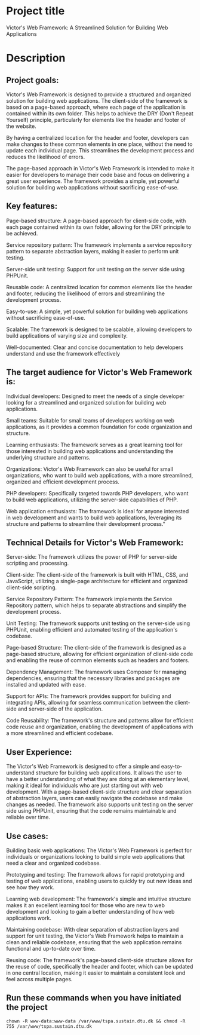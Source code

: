 # Project title
Victor's Web Framework: A Streamlined Solution for Building Web Applications

# Description

## Project goals: 
Victor's Web Framework is designed to provide a structured and organized solution for building web applications. The client-side of the framework is based on a page-based approach, where each page of the application is contained within its own folder. This helps to achieve the DRY (Don't Repeat Yourself) principle, particularly for elements like the header and footer of the website.

By having a centralized location for the header and footer, developers can make changes to these common elements in one place, without the need to update each individual page. This streamlines the development process and reduces the likelihood of errors.

The page-based approach in Victor's Web Framework is intended to make it easier for developers to manage their code base and focus on delivering a great user experience. The framework provides a simple, yet powerful solution for building web applications without sacrificing ease-of-use.


## Key features:
Page-based structure: A page-based approach for client-side code, with each page contained within its own folder, allowing for the DRY principle to be achieved.

Service repository pattern: The framework implements a service repository pattern to separate abstraction layers, making it easier to perform unit testing.

Server-side unit testing: Support for unit testing on the server side using PHPUnit.

Reusable code: A centralized location for common elements like the header and footer, reducing the likelihood of errors and streamlining the development process.

Easy-to-use: A simple, yet powerful solution for building web applications without sacrificing ease-of-use.

Scalable: The framework is designed to be scalable, allowing developers to build applications of varying size and complexity.

Well-documented: Clear and concise documentation to help developers understand and use the framework effectively


## The target audience for Victor's Web Framework is:

Individual developers: Designed to meet the needs of a single developer looking for a streamlined and organized solution for building web applications.

Small teams: Suitable for small teams of developers working on web applications, as it provides a common foundation for code organization and structure.

Learning enthusiasts: The framework serves as a great learning tool for those interested in building web applications and understanding the underlying structure and patterns.

Organizations: Victor's Web Framework can also be useful for small organizations, who want to build web applications, with a more streamlined, organized and efficient development process.

PHP developers: Specifically targeted towards PHP developers, who want to build web applications, utilizing the server-side capabilities of PHP.

Web application enthusiasts: The framework is ideal for anyone interested in web development and wants to build web applications, leveraging its structure and patterns to streamline their development process."




## Technical Details for Victor's Web Framework:

Server-side: The framework utilizes the power of PHP for server-side scripting and processing.

Client-side: The client-side of the framework is built with HTML, CSS, and JavaScript, utilizing a single-page architecture for efficient and organized client-side scripting.

Service Repository Pattern: The framework implements the Service Repository pattern, which helps to separate abstractions and simplify the development process.

Unit Testing: The framework supports unit testing on the server-side using PHPUnit, enabling efficient and automated testing of the application's codebase.

Page-based Structure: The client-side of the framework is designed as a page-based structure, allowing for efficient organization of client-side code and enabling the reuse of common elements such as headers and footers.

Dependency Management: The framework uses Composer for managing dependencies, ensuring that the necessary libraries and packages are installed and updated with ease.

Support for APIs: The framework provides support for building and integrating APIs, allowing for seamless communication between the client-side and server-side of the application.

Code Reusability: The framework's structure and patterns allow for efficient code reuse and organization, enabling the development of applications with a more streamlined and efficient codebase.


## User Experience:
The Victor's Web Framework is designed to offer a simple and easy-to-understand structure for building web applications. It allows the user to have a better understanding of what they are doing at an elementary level, making it ideal for individuals who are just starting out with web development. With a page-based client-side structure and clear separation of abstraction layers, users can easily navigate the codebase and make changes as needed. The framework also supports unit testing on the server side using PHPUnit, ensuring that the code remains maintainable and reliable over time.


## Use cases:
Building basic web applications: The Victor's Web Framework is perfect for individuals or organizations looking to build simple web applications that need a clear and organized codebase.

Prototyping and testing: The framework allows for rapid prototyping and testing of web applications, enabling users to quickly try out new ideas and see how they work.

Learning web development: The framework's simple and intuitive structure makes it an excellent learning tool for those who are new to web development and looking to gain a better understanding of how web applications work.

Maintaining codebase: With clear separation of abstraction layers and support for unit testing, the Victor's Web Framework helps to maintain a clean and reliable codebase, ensuring that the web application remains functional and up-to-date over time.

Reusing code: The framework's page-based client-side structure allows for the reuse of code, specifically the header and footer, which can be updated in one central location, making it easier to maintain a consistent look and feel across multiple pages.

## Run these commands when you have initiated the project
`chown -R www-data:www-data /var/www/tspa.sustain.dtu.dk && chmod -R 755 /var/www/tspa.sustain.dtu.dk`
